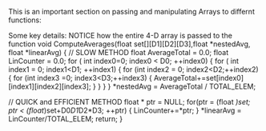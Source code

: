 This is an important section on passing and manipulating Arrays to differnt functions:

Some key details: 
NOTICE how the entire 4-D array is passed to the function 
void ComputeAverages(float set[][D1][D2][D3],float *nestedAvg, float *linearAvg)
{
// SLOW METHOD
    float AverageTotal = 0.0;
    float LinCounter = 0.0;
    for ( int index0=0; index0 < D0; ++index0)
    {
        for ( int index1 = 0; index1<D1; ++index1)
        {
            for (int index2 = 0; index2<D2;++index2)
            {
                for (int index3 =0; index3<D3;++index3)
                {
                    AverageTotal+=set[index0][index1][index2][index3];
                }
            }
        }
    }
    *nestedAvg = AverageTotal / TOTAL_ELEM;

  // QUICK and EFFICIENT METHOD
    float * ptr = NULL;
    for(ptr = (float *)set; ptr < (float*)set+D0*D1*D2*D3; ++ptr)
    {
        LinCounter+=*ptr;
    }
    *linearAvg = LinCounter/TOTAL_ELEM;
    return;
}
